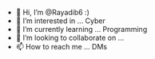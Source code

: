 - 👋 Hi, I’m @Rayadib6 :)
- 👀 I’m interested in ... Cyber
- 🌱 I’m currently learning ... Programming
- 💞️ I’m looking to collaborate on ...
- 📫 How to reach me ... DMs

<!---
Rayadib6/Rayadib6 is a ✨ special ✨ repository because its `README.md` (this file) appears on your GitHub profile.
You can click the Preview link to take a look at your changes.
--->
